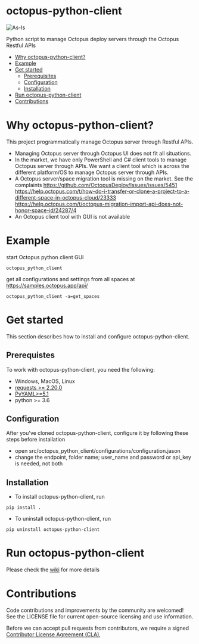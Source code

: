 # octopus-python-client

![As-Is](https://img.shields.io/badge/Support%20Level-As--Is-e8762c.svg)

Python script to manage Octopus deploy servers through the Octopus Restful APIs

* [Why octopus-python-client?](#why-octopus-python-client)
* [Example](#example)
* [Get started](#get-started)
	* [Prerequisites](#prerequisites)
	* [Configuration](#configuration)
	* [Installation](#installation)
* [Run octopus-python-client](#run-octopus-python-client)
* [Contributions](#contributions)

# Why octopus-python-client?

This project programmatically manage Octopus server through Restful APIs.
* Managing Octopus server through Octopus UI does not fit all situations.
* In the market, we have only PowerShell and C# client tools to manage Octopus server through APIs. We want a client tool which is across the different platform/OS to manage Octopus server through APIs. 
* A Octopus server/space migration tool is missing on the market. See the complaints
https://github.com/OctopusDeploy/Issues/issues/5451
https://help.octopus.com/t/how-do-i-transfer-or-clone-a-project-to-a-different-space-in-octopus-cloud/23333
https://help.octopus.com/t/octopus-migration-import-api-does-not-honor-space-id/24287/4
* An Octopus client tool with GUI is not available

# Example
start Octopus python client GUI
```
octopus_python_client
```
get all configurations and settings from all spaces at https://samples.octopus.app/api/
```
octopus_python_client -a=get_spaces
```

# Get started

This section describes how to install and configure octopus-python-client.


## Prerequistes

To work with octopus-python-client, you need the following:

* Windows, MacOS, Linux
* [requests >= 2.20.0](https://pypi.org/project/requests/)
* [PyYAML>=5.1](https://pypi.org/project/PyYAML/)
* python >= 3.6


## Configuration

After you've cloned octopus-python-client, configure it by following these steps before installation

* open src/octopus_python_client/configurations/configuration.jason
* change the endpoint, folder name; user_name and password or api_key is needed, not both

## Installation

* To install octopus-python-client, run

```
pip install .
```

* To uninstall octopus-python-client, run

```
pip uninstall octopus-python-client
```

# Run octopus-python-client

Please check the [wiki](https://github.com/tableau/octopus-python-client/wiki) for more details

# Contributions

Code contributions and improvements by the community are welcomed!
See the LICENSE file for current open-source licensing and use information.

Before we can accept pull requests from contributors, we require a signed [Contributor License Agreement (CLA)](http://tableau.github.io/contributing.html),
